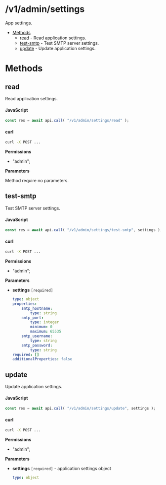 # /v1/admin/settings

App settings.

-   [Methods](#methods)
    -   [read](#read) - Read application settings.
    -   [test-smtp](#test-smtp) - Test SMTP server settings.
    -   [update](#update) - Update application settings.

<a id="methods"></a>

# Methods

<a id="read"></a>

## read

Read application settings.

<!-- tabs:start -->

#### **JavaScript**

<!-- prettier-ignore -->
```js
const res = await api.call( "/v1/admin/settings/read" );
```

#### **curl**

<!-- prettier-ignore -->
```sh
curl -X POST ...
```

<!-- tabs:end -->

**Permissions**

-   "admin";

**Parameters**

Method require no parameters.

<a id="test-smtp"></a>

## test-smtp

Test SMTP server settings.

<!-- tabs:start -->

#### **JavaScript**

<!-- prettier-ignore -->
```js
const res = await api.call( "/v1/admin/settings/test-smtp", settings );
```

#### **curl**

<!-- prettier-ignore -->
```sh
curl -X POST ...
```

<!-- tabs:end -->

**Permissions**

-   "admin";

**Parameters**

-   **settings** `[required]`

    <!-- prettier-ignore -->
    ```yaml
    type: object
    properties:
        smtp_hostname:
            type: string
        smtp_port:
            type: integer
            minimum: 0
            maximum: 65535
        smtp_username:
            type: string
        smtp_password:
            type: string
    required: []
    additionalProperties: false
    ```

<a id="update"></a>

## update

Update application settings.

<!-- tabs:start -->

#### **JavaScript**

<!-- prettier-ignore -->
```js
const res = await api.call( "/v1/admin/settings/update", settings );
```

#### **curl**

<!-- prettier-ignore -->
```sh
curl -X POST ...
```

<!-- tabs:end -->

**Permissions**

-   "admin";

**Parameters**

-   **settings** `[required]` - application settings object

    <!-- prettier-ignore -->
    ```yaml
    type: object
    ```
